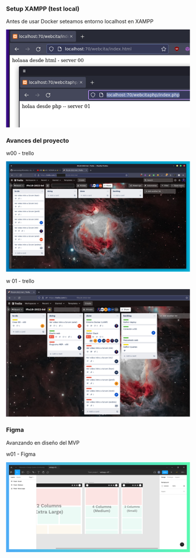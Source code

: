 ### Setup XAMPP (test local)

Antes de usar Docker seteamos entorno localhost en XAMPP

![](./localhost-env-xampp.jpg)

### Avances del proyecto

w00 - trello

![](./scr-trello-bd-w0.png)

w 01 - trello

![](./scr-trello-bd-w1.png)

### Figma

Avanzando en diseño del MVP

w01 - Figma

![](./figma-board-w1.png)

